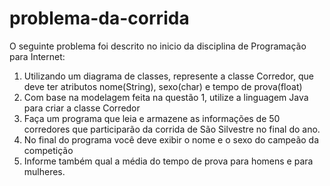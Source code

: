 # problema-da-corrida
O seguinte problema foi descrito no inicio da disciplina de Programação para Internet:

1. Utilizando um diagrama de classes, represente a classe Corredor, que deve ter atributos nome(String), sexo(char) e tempo de prova(float)
2. Com base na modelagem feita na questão 1, utilize a linguagem Java para criar a classe Corredor
3. Faça um programa que leia e armazene as informações de 50 corredores que participarão da corrida de São Silvestre no final do ano.
4. No final do programa você deve exibir o nome e o sexo do campeão da competição
5. Informe também qual a média do tempo de prova para homens e para mulheres.
